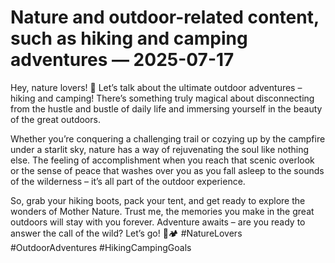 # Nature and outdoor-related content, such as hiking and camping adventures — 2025-07-17

Hey, nature lovers! 🌿 Let’s talk about the ultimate outdoor adventures – hiking and camping! There’s something truly magical about disconnecting from the hustle and bustle of daily life and immersing yourself in the beauty of the great outdoors.

Whether you’re conquering a challenging trail or cozying up by the campfire under a starlit sky, nature has a way of rejuvenating the soul like nothing else. The feeling of accomplishment when you reach that scenic overlook or the sense of peace that washes over you as you fall asleep to the sounds of the wilderness – it’s all part of the outdoor experience.

So, grab your hiking boots, pack your tent, and get ready to explore the wonders of Mother Nature. Trust me, the memories you make in the great outdoors will stay with you forever. Adventure awaits – are you ready to answer the call of the wild? Let’s go! 🌄🏕️ #NatureLovers #OutdoorAdventures #HikingCampingGoals
